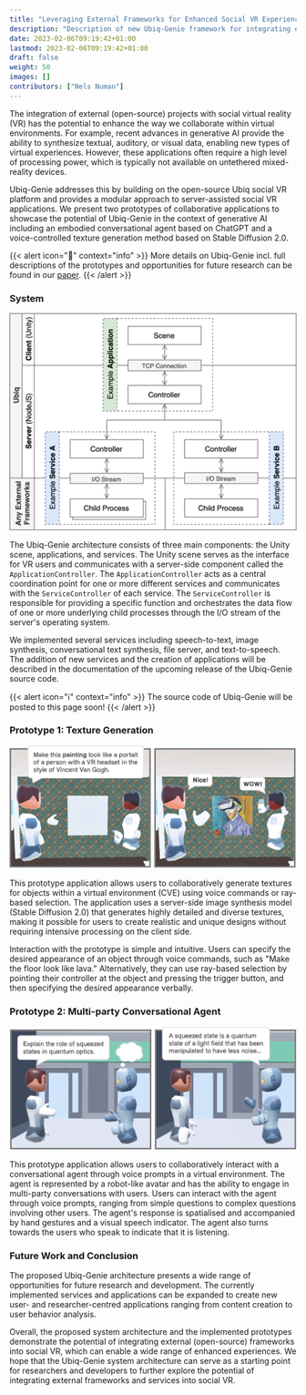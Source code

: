 ```yaml
---
title: "Leveraging External Frameworks for Enhanced Social VR Experiences with Ubiq-Genie"
description: "Description of new Ubiq-Genie framework for integrating external frameworks with the Ubiq social VR platform."
date: 2023-02-06T09:19:42+01:00
lastmod: 2023-02-06T09:19:42+01:00
draft: false
weight: 50
images: []
contributors: ["Nels Numan"]
---
```



<!-- ## Demo Video -->
<!-- {{< youtube id="H2SngPBDhKU" >}} -->

<!-- <br> -->

The integration of external (open-source) projects with social virtual reality (VR) has the potential to enhance the way we collaborate within virtual environments. For example, recent advances in generative AI provide the ability to synthesize textual, auditory, or visual data, enabling new types of virtual experiences. However, these applications often require a high level of processing power, which is typically not available on untethered mixed-reality devices.

Ubiq-Genie addresses this by building on the open-source Ubiq social VR platform and provides a modular approach to server-assisted social VR applications. We present two prototypes of collaborative applications to showcase the potential of Ubiq-Genie in the context of generative AI including an embodied conversational agent based on ChatGPT and a voice-controlled texture generation method based on Stable Diffusion 2.0.

{{< alert icon="📑" context="info" >}}
More details on Ubiq-Genie incl. full descriptions of the prototypes and opportunities for future research can be found in our [paper](/publication/ubiq-genie/ubiq-genie.pdf).
{{< /alert >}}

### System
![System Diagram](SystemDiagram.png)

The Ubiq-Genie architecture consists of three main components: the Unity scene, applications, and services. The Unity scene serves as the interface for VR users and communicates with a server-side component called the `ApplicationController`. The `ApplicationController` acts as a central coordination point for one or more different services and communicates with the `ServiceController` of each service. The `ServiceController` is responsible for providing a specific function and orchestrates the data flow of one or more underlying child processes through the I/O stream of the server's operating system. 

We implemented several services including speech-to-text, image synthesis, conversational text synthesis, file server, and text-to-speech. The addition of new services and the creation of applications will be described in the documentation of the upcoming release of the Ubiq-Genie source code.

{{< alert icon="ℹ️" context="info" >}}
The source code of Ubiq-Genie will be posted to this page soon!
{{< /alert >}}

### Prototype 1: Texture Generation

![Texture Generation](TextureGeneration.png)

This prototype application allows users to collaboratively generate textures for objects within a virtual environment (CVE) using voice commands or ray-based selection. The application uses a server-side image synthesis model (Stable Diffusion 2.0) that generates highly detailed and diverse textures, making it possible for users to create realistic and unique designs without requiring intensive processing on the client side.

Interaction with the prototype is simple and intuitive. Users can specify the desired appearance of an object through voice commands, such as "Make the floor look like lava." Alternatively, they can use ray-based selection by pointing their controller at the object and pressing the trigger button, and then specifying the desired appearance verbally.


### Prototype 2: Multi-party Conversational Agent

![Conversational Agent](ConversationalAgent.png)

This prototype application allows users to collaboratively interact with a conversational agent through voice prompts in a virtual environment. The agent is represented by a robot-like avatar and has the ability to engage in multi-party conversations with users. Users can interact with the agent through voice prompts, ranging from simple questions to complex questions involving other users. The agent's response is spatialised and accompanied by hand gestures and a visual speech indicator. The agent also turns towards the users who speak to indicate that it is listening.


### Future Work and Conclusion

The proposed Ubiq-Genie architecture presents a wide range of opportunities for future research and development. The currently implemented services and applications can be expanded to create new user- and researcher-centred applications ranging from content creation to user behavior analysis.

Overall, the proposed system architecture and the implemented prototypes demonstrate the potential of integrating external (open-source) frameworks into social VR, which can enable a wide range of enhanced experiences. We hope that the Ubiq-Genie system architecture can serve as a starting point for researchers and developers to further explore the potential of integrating external frameworks and services into social VR.